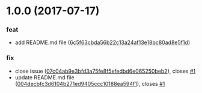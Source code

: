 <a name="1.0.0"></a>
# 1.0.0 (2017-07-17)


### feat

* add README.md file ([6c5f63cbda56b22c13a24af13e18bc80ad8e5f1d](https://github.com/benjsrm/git-commit-demo/commit/6c5f63cbda56b22c13a24af13e18bc80ad8e5f1d))

### fix

* close issue ([07c04ab9e3bfd3a75fe8f5efedbd6e065250beb2](https://github.com/benjsrm/git-commit-demo/commit/07c04ab9e3bfd3a75fe8f5efedbd6e065250beb2)), closes [#1](https://github.com/benjsrm/git-commit-demo/issues/1)
* update README.md file ([004decbfc3d6104b271ed9405ccc10188ea594f1](https://github.com/benjsrm/git-commit-demo/commit/004decbfc3d6104b271ed9405ccc10188ea594f1)), closes [#1](https://github.com/benjsrm/git-commit-demo/issues/1)



